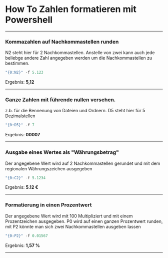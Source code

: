 # How To Zahlen formatieren mit Powershell

---

### **Kommazahlen auf Nachkommastellen runden**
N2 steht hier für 2 Nachkommastellen. Anstelle von zwei kann auch jede beliebge andere Zahl angegeben werden um die Nachkommastellen zu bestimmen.
```powershell
"{0:N2}" -f 5.123
```
Ergebnis: **5,12**

---

### **Ganze Zahlen mit führende nullen versehen.**
z.b. für die Bennenung von Dateien und Ordnern. D5 steht hier für 5 Dezimalstellen
```powershell
"{0:D5}" -f 7
```
Ergebnis: **00007**

---

### **Ausgabe eines Wertes als "Währungsbetrag"**
Der angegebene Wert wird auf 2 Nachkommastellen gerundet und mit dem regionalen Währungszeichen ausgegeben 
```powershell
"{0:C2}" -f 5.1234
```
Ergebnis: **5.12 €**

---

### **Formatierung in einen Prozentwert**
Der angegebene Wert wird mit 100 Multipliziert und mit einem Prozentzeichen ausgegeben. P0 wird auf einen ganzen Prozentwert runden, mit P2 könnte man sich zwei Nachkommastellen ausgeben lassen
```powershell
"{0:P2}" -f 0.01567
```
Ergebnis: **1,57 %**

--- 